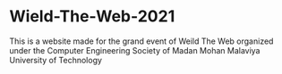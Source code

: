 # Wield-The-Web-2021
This is a website made for the grand event of Weild The Web organized under the Computer Engineering Society of Madan Mohan Malaviya University of Technology
